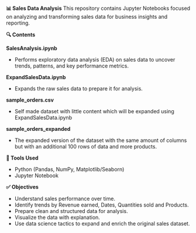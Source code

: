 **📊 Sales Data Analysis**
This repository contains Jupyter Notebooks focused on analyzing and transforming sales data for business insights and reporting.

**🔍 Contents**

**SalesAnalysis.ipynb**
- Performs exploratory data analysis (EDA) on sales data to uncover trends, patterns, and key performance metrics.

**ExpandSalesData.ipynb**
- Expands the raw sales data to prepare it for analysis.

**sample_orders.csv**
- Self made dataset with little content which will be expanded using ExpandSalesData.ipynb
  
**sample_orders_expanded**
- The expanded version of the dataset with the same amount of columns but with an additional 100 rows of data and more products.

**🧰 Tools Used**
- Python (Pandas, NumPy, Matplotlib/Seaborn)
- Jupyter Notebook

**✅ Objectives**
- Understand sales performance over time.
- Identify trends by Revenue earned, Dates, Quantities sold and Products.
- Prepare clean and structured data for analysis.
- Visualize the data with explanation.
- Use data science tactics to expand and enrich the original sales dataset.
